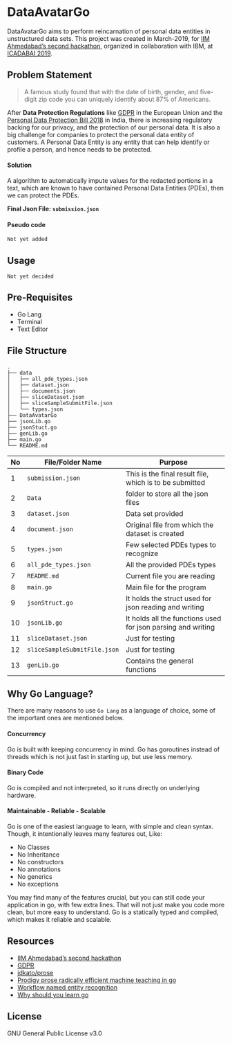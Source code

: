 # DataAvatarGo

DataAvatarGo aims to perform reincarnation of personal data entities in unstructured data sets. This project was created in March-2019, for [IIM Ahmedabad’s second hackathon](https://sites.google.com/iimahd.ernet.in/hackathon-icadabai2019/home), organized in collaboration with IBM, at [ICADABAI 2019](https://sites.google.com/iimahd.ernet.in/hackathon-icadabai2019/home).

## Problem Statement

> A famous study found that with the date of birth, gender, and five-digit zip code you can uniquely identify about 87% of Americans.

After **Data Protection Regulations** like [GDPR](https://www.google.com/url?q=https%3A%2F%2Fen.wikipedia.org%2Fwiki%2FGeneral_Data_Protection_Regulation&sa=D&sntz=1&usg=AFQjCNFZDoQ-bJV5QtpyAldQEG1GWL5l3w) in the European Union and the [Personal Data Protection Bill 2018](http://www.google.com/url?q=http%3A%2F%2Fmeity.gov.in%2Fwritereaddata%2Ffiles%2FPersonal_Data_Protection_Bill%2C2018.pdf&sa=D&sntz=1&usg=AFQjCNGdvYBwwcQChDsXip2rZzziO2afpA) in India, there is increasing regulatory backing for our privacy, and the protection of our personal data. It is also a big challenge for companies to protect the personal data entity of customers. A Personal Data Entity is any entity that can help identify or profile a person, and hence needs to be protected.  

#### Solution

A algorithm to automatically impute values for the redacted portions in a text, which are known to have contained Personal Data Entities (PDEs), then we can protect the PDEs.

**Final Json File: `submission.json`**

#### Pseudo code

```
Not yet added
```

## Usage

`Not yet decided`

## Pre-Requisites

- Go Lang
- Terminal
- Text Editor

## File Structure

```
.
├── data
│   ├── all_pde_types.json
│   ├── dataset.json
│   ├── documents.json
│   ├── sliceDataset.json
│   ├── sliceSampleSubmitFile.json
│   └── types.json
├── DataAvatarGo
├── jsonLib.go
├── jsonStuct.go
├── genLib.go
├── main.go
└── README.md
```

No | File/Folder Name | Purpose |
---|------------------|---------|
1 | `submission.json` | This is the final result file, which is to be submitted
2 | `Data` | folder to store all the json files
3 | `dataset.json` | Data set provided
4 | `document.json` | Original file from which the dataset is created
5 | `types.json` | Few selected PDEs types to recognize
6 | `all_pde_types.json` | All the provided PDEs types
7 | `README.md` | Current file you are reading
8 | `main.go` | Main file for the program
9 | `jsonStruct.go` | It holds the struct used for json reading and writing
10 | `jsonLib.go` | It holds all the functions used for json parsing and writing
11 | `sliceDataset.json` | Just for testing
12 | `sliceSampleSubmitFile.json` | Just for testing
13 | `genLib.go` | Contains the general functions

## Why Go Language?

There are many reasons to use `Go Lang` as a language of choice, some of the important ones are mentioned below.

#### Concurrency

Go is built with keeping concurrency in mind. Go has goroutines instead of threads which is not just fast in starting up, but use less memory.

#### Binary Code

Go is compiled and not interpreted, so it runs directly on underlying hardware.

#### Maintainable - Reliable - Scalable

Go is one of the easiest language to learn, with simple and clean syntax. Though, it intentionally leaves many features out, Like:

- No Classes
- No Inheritance
- No constructors
- No annotations
- No generics
- No exceptions

You may find many of the features crucial, but you can still code your application in go, with few extra lines. That will not just make you code more clean, but more easy to understand. Go is a statically typed and compiled, which makes it reliable and scalable.


## Resources

- [IIM Ahmedabad’s second hackathon](https://sites.google.com/iimahd.ernet.in/hackathon-icadabai2019/home)
- [GDPR](https://www.google.com/url?q=https%3A%2F%2Fen.wikipedia.org%2Fwiki%2FGeneral_Data_Protection_Regulation&sa=D&sntz=1&usg=AFQjCNFZDoQ-bJV5QtpyAldQEG1GWL5l3w)
- [jdkato/prose](https://github.com/jdkato/prose)
- [Prodigy prose radically efficient machine teaching in go](https://medium.com/@jdkato/prodigy-prose-radically-efficient-machine-teaching-in-go-93389bf2d772)
- [Workflow named entity recognition](https://prodi.gy/docs/workflow-named-entity-recognition)
- [Why should you learn go](https://medium.com/@kevalpatel2106/why-should-you-learn-go-f607681fad65)


## License

GNU General Public License v3.0
